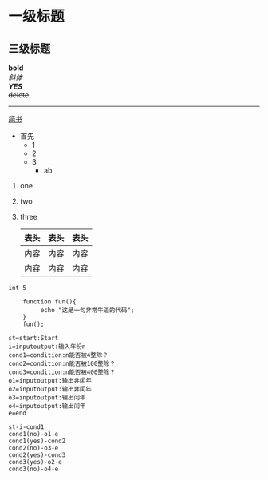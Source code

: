 # 一级标题
## 三级标题
**bold**  
*斜体*  
***YES***  
~~delete~~  

 ---
[简书](http://jianshu.com)  
* 首先  
     * 1
     * 2
     * 3
          * ab

1. one
2. two
3. three

  
   表头|表头|表头
   ---|:--:|---:
   内容|内容|内容
   内容|内容|内容

`int 5 `

```
    function fun(){
         echo "这是一句非常牛逼的代码";
    }
    fun();
```  

```flow
st=start:Start
i=inputoutput:输入年份n
cond1=condition:n能否被4整除？
cond2=condition:n能否被100整除？
cond3=condition:n能否被400整除？
o1=inputoutput:输出非闰年
o2=inputoutput:输出非闰年
o3=inputoutput:输出闰年
o4=inputoutput:输出闰年
e=end

st-i-cond1
cond1(no)-o1-e
cond1(yes)-cond2
cond2(no)-o3-e
cond2(yes)-cond3
cond3(yes)-o2-e
cond3(no)-o4-e
```